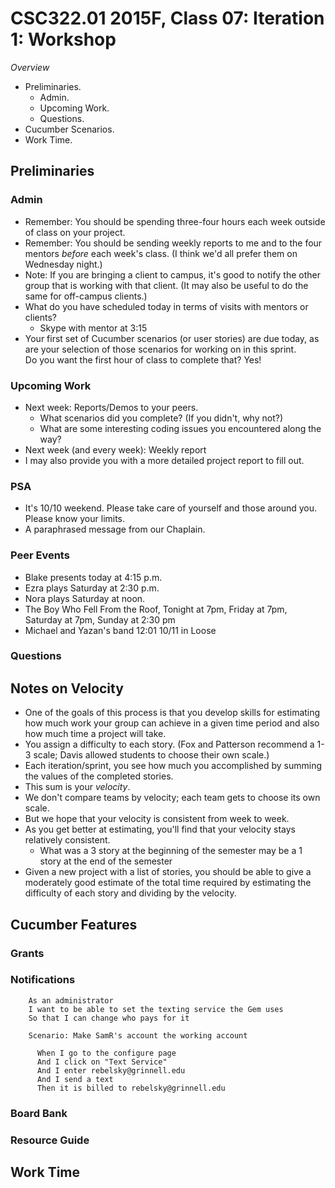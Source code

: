 CSC322.01 2015F, Class 07: Iteration 1: Workshop
================================================

_Overview_

* Preliminaries.
    * Admin.
    * Upcoming Work.
    * Questions.
* Cucumber Scenarios.
* Work Time.

Preliminaries
-------------

### Admin

* Remember: You should be spending three-four hours each week outside of
  class on your project.
* Remember: You should be sending weekly reports to me and to the four
  mentors *before* each week's class.  (I think we'd all prefer them on
  Wednesday night.)
* Note: If you are bringing a client to campus, it's good to notify the
  other group that is working with that client.  (It may also be useful
  to do the same for off-campus clients.)
* What do you have scheduled today in terms of visits with mentors or
  clients?
    * Skype with mentor at 3:15
* Your first set of Cucumber scenarios (or user stories) are due today,
  as are your selection of those scenarios for working on in this sprint.  
  Do you want the first hour of class to complete that? Yes!

### Upcoming Work

* Next week: Reports/Demos to your peers.
    * What scenarios did you complete?  (If you didn't, why not?)
    * What are some interesting coding issues you encountered along 
      the way?
* Next week (and every week): Weekly report 
* I may also provide you with a more detailed project report to fill out.  

### PSA

* It's 10/10 weekend.  Please take care of yourself and those around you.
  Please know your limits.
* A paraphrased message from our Chaplain.

### Peer Events

* Blake presents today at 4:15 p.m.
* Ezra plays Saturday at 2:30 p.m. 
* Nora plays Saturday at noon.
* The Boy Who Fell From the Roof, Tonight at 7pm, Friday at 7pm, 
  Saturday at 7pm, Sunday at 2:30 pm
* Michael and Yazan's band 12:01 10/11 in Loose

### Questions

Notes on Velocity
-----------------

* One of the goals of this process is that you develop skills for estimating
  how much work your group can achieve in a given time period and also how
  much time a project will take.
* You assign a difficulty to each story.  (Fox and Patterson recommend a
  1-3 scale; Davis allowed students to choose their own scale.)
* Each iteration/sprint, you see how much you accomplished by summing
  the values of the completed stories.
* This sum is your *velocity*.
* We don't compare teams by velocity; each team gets to choose its own
  scale.
* But we hope that your velocity is consistent from week to week.
* As you get better at estimating, you'll find that your velocity
  stays relatively consistent.
    * What was a 3 story at the beginning of the semester may be a 
      1 story at the end of the semester
* Given a new project with a list of stories, you should be able to give
  a moderately good estimate of the total time required by estimating the
  difficulty of each story and dividing by the velocity.

Cucumber Features
-----------------

### Grants

### Notifications

        As an administrator
        I want to be able to set the texting service the Gem uses
        So that I can change who pays for it

        Scenario: Make SamR's account the working account

          When I go to the configure page
          And I click on "Text Service"
          And I enter rebelsky@grinnell.edu
          And I send a text
          Then it is billed to rebelsky@grinnell.edu

### Board Bank

### Resource Guide

Work Time
---------

